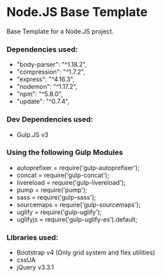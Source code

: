 # Node.JS Base Template

Base Template for a Node.JS project.

### Dependencies used:
 * "body-parser": "^1.18.2",
 * "compression": "^1.7.2",
 * "express": "^4.16.3",
 * "nodemon": "^1.17.2",
 * "npm": "^5.8.0",
 * "update": "^0.7.4",

### Dev Dependencies used:
* Gulp.JS v3
 ### Using the following Gulp Modules
 * autoprefixer = require('gulp-autoprefixer');
 * concat = require('gulp-concat');
 * livereload = require('gulp-livereload');
 * pump = require('pump');
 * sass = require('gulp-sass');
 * sourcemaps = require('gulp-sourcemaps');
 * uglify = require('gulp-uglify');
 * uglifyjs = require('gulp-uglify-es').default;

### Libraries used:
* Bootstrap v4 (Only grid system and flex utilities)
* cssUA
* jQuery v3.3.1

